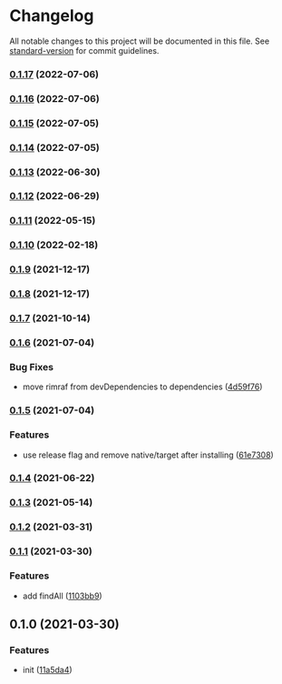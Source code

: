 # Changelog

All notable changes to this project will be documented in this file. See [standard-version](https://github.com/conventional-changelog/standard-version) for commit guidelines.

### [0.1.17](https://github.com/BlackGlory/aho-corasick/compare/v0.1.16...v0.1.17) (2022-07-06)

### [0.1.16](https://github.com/BlackGlory/aho-corasick/compare/v0.1.15...v0.1.16) (2022-07-06)

### [0.1.15](https://github.com/BlackGlory/aho-corasick/compare/v0.1.14...v0.1.15) (2022-07-05)

### [0.1.14](https://github.com/BlackGlory/aho-corasick/compare/v0.1.13...v0.1.14) (2022-07-05)

### [0.1.13](https://github.com/BlackGlory/aho-corasick/compare/v0.1.12...v0.1.13) (2022-06-30)

### [0.1.12](https://github.com/BlackGlory/aho-corasick/compare/v0.1.11...v0.1.12) (2022-06-29)

### [0.1.11](https://github.com/BlackGlory/aho-corasick/compare/v0.1.10...v0.1.11) (2022-05-15)

### [0.1.10](https://github.com/BlackGlory/aho-corasick/compare/v0.1.9...v0.1.10) (2022-02-18)

### [0.1.9](https://github.com/BlackGlory/aho-corasick/compare/v0.1.8...v0.1.9) (2021-12-17)

### [0.1.8](https://github.com/BlackGlory/aho-corasick/compare/v0.1.7...v0.1.8) (2021-12-17)

### [0.1.7](https://github.com/BlackGlory/aho-corasick/compare/v0.1.6...v0.1.7) (2021-10-14)

### [0.1.6](https://github.com/BlackGlory/aho-corasick/compare/v0.1.5...v0.1.6) (2021-07-04)


### Bug Fixes

* move rimraf from devDependencies to dependencies ([4d59f76](https://github.com/BlackGlory/aho-corasick/commit/4d59f768c46e51382badae8b2b389248a39d588b))

### [0.1.5](https://github.com/BlackGlory/aho-corasick/compare/v0.1.3...v0.1.5) (2021-07-04)


### Features

* use release flag and remove native/target after installing ([61e7308](https://github.com/BlackGlory/aho-corasick/commit/61e73082f45bf10193d5d2b7445c90f1b4d47c27))

### [0.1.4](https://github.com/BlackGlory/aho-corasick/compare/v0.1.3...v0.1.4) (2021-06-22)

### [0.1.3](https://github.com/BlackGlory/aho-corasick/compare/v0.1.2...v0.1.3) (2021-05-14)

### [0.1.2](https://github.com/BlackGlory/aho-corasick/compare/v0.1.1...v0.1.2) (2021-03-31)

### [0.1.1](https://github.com/BlackGlory/aho-corasick/compare/v0.1.0...v0.1.1) (2021-03-30)


### Features

* add findAll ([1103bb9](https://github.com/BlackGlory/aho-corasick/commit/1103bb9d68c01559545d809c8e942b4b99fb1d43))

## 0.1.0 (2021-03-30)


### Features

* init ([11a5da4](https://github.com/BlackGlory/aho-corasick/commit/11a5da460c7bd23e7de9cb8ac5a86b4e8e673b7b))
